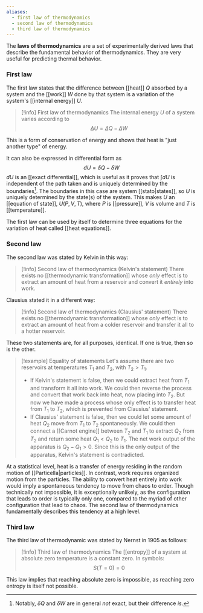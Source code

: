 ```yaml
---
aliases:
  - first law of thermodynamics
  - second law of thermodynamics
  - third law of thermodynamics
---
```

The **laws of thermodynamics** are a set of experimentally derived laws that describe the fundamental behavior of thermodynamics. They are very useful for predicting thermal behavior.
### First law
The first law states that the difference between [[heat]] $Q$ absorbed by a system and the [[work]] $W$ done by that system is a variation of the system's [[internal energy]] $U$.

> [!info] First law of thermodynamics
> The internal energy $U$ of a system varies according to
> $$\Delta U=\Delta Q-\Delta W$$

This is a form of conservation of energy and shows that heat is "just another type" of energy.

It can also be expressed in differential form as
$$dU=\delta Q-\delta W$$
$dU$ is an [[exact differential]], which is useful as it proves that $\int dU$ is independent of the path taken and is uniquely determined by the boundaries[^1]. The boundaries in this case are system [[stato|states]], so $U$ is uniquely determined by the state(s) of the system. This makes $U$ an [[equation of state]], $U(P,V,T)$, where $P$ is [[pressure]], $V$ is volume and $T$ is [[temperature]].

The first law can be used by itself to determine three equations for the variation of heat called [[heat equations]].
### Second law
The second law was stated by Kelvin in this way:

> [!info] Second law of thermodynamics (Kelvin's statement)
> There exists no [[thermodynamic transformation]] whose *only* effect is to extract an amount of heat from a reservoir and convert it *entirely* into work.

Clausius stated it in a different way:

> [!info] Second law of thermodynamics (Clausius' statement)
> There exists no [[thermodynamic transformation]] whose *only* effect is to extract an amount of heat from a colder reservoir and transfer it all to a hotter reservoir.

These two statements are, for all purposes, identical. If one is true, then so is the other.

> [!example] Equality of statements
> Let's assume there are two reservoirs at temperatures $T_{1}$ and $T_{2}$, with $T_{2}>T_{1}$.
> - If Kelvin's statement is false, then we could extract heat from $T_{1}$ and transform it all into work. We could then reverse the process and convert that work back into heat, now placing into $T_{2}$. But now we have made a process whose only effect is to transfer heat from $T_{1}$ to $T_{2}$, which is prevented from Clausius' statement.
> - If Clausius' statement is false, then we could let some amount of heat $Q_{2}$ move from $T_{1}$ to $T_{2}$ spontaneously. We could then connect a [[Carnot engine]] between $T_{2}$ and $T_{1}$ to extract $Q_{2}$ from $T_{2}$ and return some heat $Q_{1}<Q_{2}$ to $T_{1}$. The net work output of the apparatus is $Q_{2}-Q_{1}>0$. Since this is the only output of the apparatus, Kelvin's statement is contradicted.

At a statistical level, heat is a transfer of energy residing in the random motion of [[Particella|particles]]. In contrast, work requires organized motion from the particles. The ability to convert heat entirely into work would imply a spontaneous tendency to move from chaos to order. Though technically not impossible, it is exceptionally unlikely, as the configuration that leads to order is typically only one, compared to the myriad of other configuration that lead to chaos. The second law of thermodynamics fundamentally describes this tendency at a high level.
### Third law
The third law of thermodynamic was stated by Nernst in 1905 as follows:

> [!info] Third law of thermodynamics
> The [[entropy]] of a system at absolute zero temperature is a constant zero. In symbols:
> $$S(T=0)=0$$

This law implies that reaching absolute zero is impossible, as reaching zero entropy is itself not possible.

[^1]: Notably, $\delta Q$ and $\delta W$ are in general *not* exact, but their difference *is*.